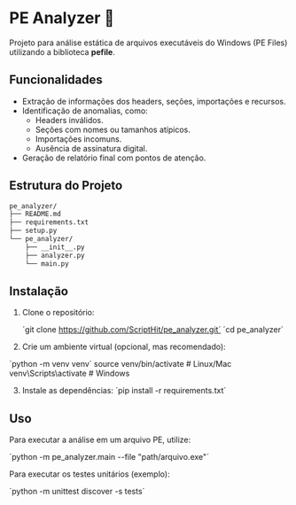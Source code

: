 # PE Analyzer 👾

Projeto para análise estática de arquivos executáveis do Windows (PE Files) utilizando a biblioteca **pefile**.

## Funcionalidades

- Extração de informações dos headers, seções, importações e recursos.
- Identificação de anomalias, como:
  - Headers inválidos.
  - Seções com nomes ou tamanhos atípicos.
  - Importações incomuns.
  - Ausência de assinatura digital.
- Geração de relatório final com pontos de atenção.

## Estrutura do Projeto

```bash
pe_analyzer/
├── README.md
├── requirements.txt
├── setup.py
└── pe_analyzer/
    ├── __init__.py
    ├── analyzer.py
    └── main.py
```

## Instalação

1. Clone o repositório:

   ´git clone https://github.com/ScriptHit/pe_analyzer.git´
   ´cd pe_analyzer´

2. Crie um ambiente virtual (opcional, mas recomendado):


´python -m venv venv´
source venv/bin/activate   # Linux/Mac
venv\Scripts\activate      # Windows


3. Instale as dependências:
´pip install -r requirements.txt´

## Uso
Para executar a análise em um arquivo PE, utilize:

´python -m pe_analyzer.main --file "path/arquivo.exe"´


Para executar os testes unitários (exemplo):

´python -m unittest discover -s tests´
